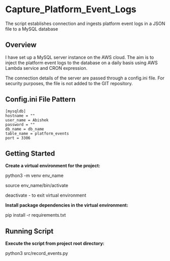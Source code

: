 # Capture_Platform_Event_Logs
The script establishes connection and ingests platform event logs in a JSON file to a MySQL database

## Overview

I have set up a MySQL server instance on the AWS cloud. The aim is to inject the platform event logs to the database on a daily basis using AWS Lambda service and CRON expression. 

The connection details of the server are passed through a config.ini file. For security purposes, the file is not added to the GIT repository.

## Config.ini File Pattern

```
[mysqldb]
hostname = ""
user_name = Abishek
password = ""
db_name = db_name
table_name = platform_events
port = 3306
```

## Getting Started

**Create a virtual environment for the project:**

python3 -m venv env_name

source env_name/bin/activate

deactivate - to exit virtual environment  


**Install package dependencies in the virtual environment:**

pip install -r requirements.txt


## Running Script

**Execute the script from project root directory:**

python3 src/record_events.py


